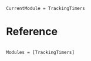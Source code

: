 ```@meta
CurrentModule = TrackingTimers
```

# Reference

```@index
```

```@autodocs
Modules = [TrackingTimers]
```
